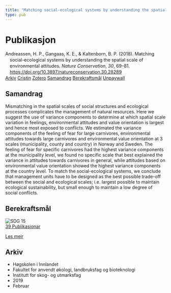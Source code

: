 ```yaml
---
title: "Matching social-ecological systems by understanding the spatial scale of environmental attitudes"
type: pub
---
```

<h1>Publikasjon</h1>
<article id="csl-bib-container-SBVG5VVP" class="csl-bib-container">
  <div class="csl-bib-body" style="line-height: 1.35; padding-left: 1em; text-indent:-1em;">
  <div class="csl-entry">Andreassen, H. P., Gangaas, K. E., &amp; Kaltenborn, B. P. (2018). Matching social-ecological systems by understanding the spatial scale of environmental attitudes. <i>Nature Conservation</i>, <i>30</i>, 69&#x2013;81. <a href="https://doi.org/10.3897/natureconservation.30.28289">https://doi.org/10.3897/natureconservation.30.28289</a></div>
</div>
  <div class="csl-bib-buttons">
    <a href="#taxonomy-article-SBVG5VVP" class="csl-bib-button">Arkiv</a>
    <a href="https://app.cristin.no/results/show.jsf?id=1676785" alt="Cristin URL" class="csl-bib-button">Cristin</a>
    <a href="http://zotero.org/groups/5022929/items/SBVG5VVP" alt="Zotero URL" class="csl-bib-button">Zotero</a>
    <a href="#abstract-article-SBVG5VVP" class="csl-bib-button">Samandrag</a>
    <a href="#sdg-article-SBVG5VVP" class="csl-bib-button">Berekraftsmål</a>
    <a href="https://natureconservation.pensoft.net/article/28289/download/pdf/" class="csl-bib-button">Unpaywall</a>
  </div>
  <div id="csl-bib-meta-container-SBVG5VVP"></div>
</article>
<div id="csl-bib-meta-SBVG5VVP" class="csl-bib-meta">
  <article id="abstract-article-SBVG5VVP" class="abstract-article">
    <h1>Samandrag</h1>
    Mismatching in the spatial scales of social structures and ecological processes complicates the management of natural resources. Here we suggest the use of variance components to determine at which spatial scale variation in feelings, environmental attitudes and value orientation is largest and hence most exposed to conflicts. We estimated the variance components of the feeling of fear for large carnivores, environmental attitudes towards large carnivores and environmental value orientation at 3 scales (municipality, county and country) in Norway and Sweden. The feeling of fear for specific carnivores had the highest variance components at the municipality level, we found no specific scale that best explained the variance in attitudes towards carnivores in general, while attitudes based on environmental value orientation showed the highest variance components at the country level. To match the social-ecological systems, we conclude that management units have to be designed as the best possible trade-off between the social and ecological scales; i.e. largest possible to maintain ecological sustainability, but small enough to maintain a low degree of social conflicts.
  </article>
  <article id="sdg-article-SBVG5VVP" class="sdg-article">
    <h1>Berekraftsmål</h1>
    <div class="sdg-container"><div id="sdg15" class="sdg">
<img src="{{< params subfolder >}}images/sdg/sdg15_no.png" class="image" alt="SDG 15">
<div class="sdg-overlay">
<a href="{{< params subfolder >}}no/archive/?sdg=15#archive" class="sdg-publication-count"><span>39</span> Publikasjonar</a>
<p><a href="https://www.fn.no/om-fn/fns-baerekraftsmaal/livet-paa-land?lang=nno-NO" class="sdg-read-more">Les meir</a></p>
</div>
</div></div>
  </article>
  <article id="taxonomy-article-SBVG5VVP" class="taxonomy-article">
    <h1>Arkiv</h1>
    <ul>
      <li>Høgskolen i Innlandet</li>
      <li>Fakultet for anvendt økologi, landbruksfag og bioteknologi</li>
      <li>Institutt for skog- og utmarksfag</li>
      <li>2019</li>
      <li>Februar</li>
    </ul>
  </article>
</div>
